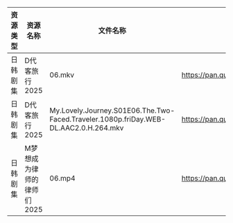 | 资源类型 | 资源名称            | 文件名称                                                                                 | 分享链接                                | 更新时间                |
| ---- | --------------- | ------------------------------------------------------------------------------------ | ----------------------------------- | ------------------- |
| 日韩剧集 | D代客旅行2025       | 06.mkv                                                                               | https://pan.quark.cn/s/ffaab0f06b8d | 2025-08-18 01:18:22 |
| 日韩剧集 | D代客旅行2025       | My.Lovely.Journey.S01E06.The.Two-Faced.Traveler.1080p.friDay.WEB-DL.AAC2.0.H.264.mkv | https://pan.quark.cn/s/ffaab0f06b8d | 2025-08-18 01:18:27 |
| 日韩剧集 | M梦想成为律师的律师们2025 | 06.mp4                                                                               | https://pan.quark.cn/s/d4ecaff7fa34 | 2025-08-18 01:27:22 |

